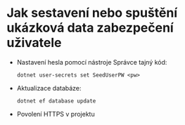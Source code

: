 # <a name="how-to-buildrun-secure-user-data-sample"></a>Jak sestavení nebo spuštění ukázková data zabezpečení uživatele

* Nastavení hesla pomocí nástroje Správce tajný kód:

  `dotnet user-secrets set SeedUserPW <pw>`

* Aktualizace databáze:

    `dotnet ef database update`

* Povolení HTTPS v projektu
